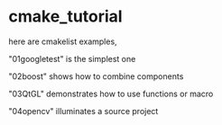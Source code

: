 # cmake_tutorial

here are cmakelist examples,

"01googletest" is the simplest one

"02boost" shows how to combine components

"03QtGL" demonstrates how to use functions or macro

"04opencv" illuminates a source project 
